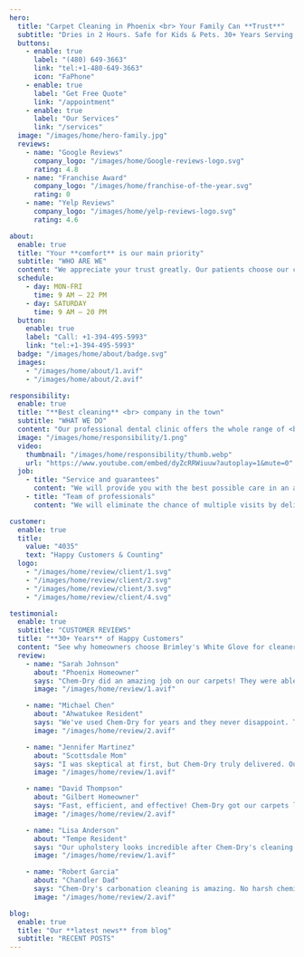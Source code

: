 ```yaml
---
hero:
  title: "Carpet Cleaning in Phoenix <br> Your Family Can **Trust**"
  subtitle: "Dries in 2 Hours. Safe for Kids & Pets. 30+ Years Serving Phoenix Families."
  buttons:
    - enable: true
      label: "(480) 649-3663"
      link: "tel:+1-480-649-3663"
      icon: "FaPhone"
    - enable: true
      label: "Get Free Quote"
      link: "/appointment"
    - enable: true
      label: "Our Services"
      link: "/services"
  image: "/images/home/hero-family.jpg"
  reviews:
    - name: "Google Reviews"
      company_logo: "/images/home/Google-reviews-logo.svg"
      rating: 4.8
    - name: "Franchise Award"
      company_logo: "/images/home/franchise-of-the-year.svg"
      rating: 0
    - name: "Yelp Reviews"
      company_logo: "/images/home/yelp-reviews-logo.svg"
      rating: 4.6

about:
  enable: true
  title: "Your **comfort** is our main priority"
  subtitle: "WHO ARE WE"
  content: "We appreciate your trust greatly. Our patients choose our clinic because they know we are the best in the field."
  schedule:
    - day: MON-FRI
      time: 9 AM – 22 PM
    - day: SATURDAY
      time: 9 AM – 20 PM
  button:
    enable: true
    label: "Call: +1-394-495-5993"
    link: "tel:+1-394-495-5993"
  badge: "/images/home/about/badge.svg"
  images:
    - "/images/home/about/1.avif"
    - "/images/home/about/2.avif"

responsibility:
  enable: true
  title: "**Best cleaning** <br> company in the town"
  subtitle: "WHAT WE DO"
  content: "Our professional dental clinic offers the whole range of <br> dentistry services: treatment of caries, gum diseases, <br> tooth whitening, implantation, dentures, h whitening, <br> implantation, dentures surgery, etc."
  image: "/images/home/responsibility/1.png"
  video:
    thumbnail: "/images/home/responsibility/thumb.webp"
    url: "https://www.youtube.com/embed/dyZcRRWiuuw?autoplay=1&mute=0"
  job:
    - title: "Service and guarantees"
      content: "We will provide you with the best possible care in an atmosphere of comfort and compassion."
    - title: "Team of professionals"
      content: "We will eliminate the chance of multiple visits by delivering the premium quality service."

customer:
  enable: true
  title:
    value: "4035"
    text: "Happy Customers & Counting"
  logo:
    - "/images/home/review/client/1.svg"
    - "/images/home/review/client/2.svg"
    - "/images/home/review/client/3.svg"
    - "/images/home/review/client/4.svg"

testimonial:
  enable: true
  subtitle: "CUSTOMER REVIEWS"
  title: "**30+ Years** of Happy Customers"
  content: "See why homeowners choose Brimley's White Glove for cleaner, healthier homes"
  review:
    - name: "Sarah Johnson"
      about: "Phoenix Homeowner"
      says: "Chem-Dry did an amazing job on our carpets! They were able to get out stains I thought were permanent. The carpets dried in just a couple hours like they promised, and my kids were back to playing on them the same day. Highly recommend!"
      image: "/images/home/review/1.avif"

    - name: "Michael Chen"
      about: "Ahwatukee Resident"
      says: "We've used Chem-Dry for years and they never disappoint. Their technicians are professional, arrive on time, and always do a thorough job. The fact that they use less water and eco-friendly products is a huge plus for our family."
      image: "/images/home/review/2.avif"

    - name: "Jennifer Martinez"
      about: "Scottsdale Mom"
      says: "I was skeptical at first, but Chem-Dry truly delivered. Our carpets look brand new and there's no chemical smell like with other cleaners. The technician explained everything and was very knowledgeable. Worth every penny!"
      image: "/images/home/review/1.avif"

    - name: "David Thompson"
      about: "Gilbert Homeowner"
      says: "Fast, efficient, and effective! Chem-Dry got our carpets looking better than they have in years. The quick dry time meant we didn't have to disrupt our whole day. Will definitely use them again."
      image: "/images/home/review/2.avif"

    - name: "Lisa Anderson"
      about: "Tempe Resident"
      says: "Our upholstery looks incredible after Chem-Dry's cleaning. They were gentle yet thorough, and all the pet odors are completely gone. The service was professional from start to finish."
      image: "/images/home/review/1.avif"

    - name: "Robert Garcia"
      about: "Chandler Dad"
      says: "Chem-Dry's carbonation cleaning is amazing. No harsh chemicals, safe for our kids and pets, and the results speak for themselves. Our tile and grout also look fantastic. Best cleaning service in Phoenix!"
      image: "/images/home/review/2.avif"

blog:
  enable: true
  title: "Our **latest news** from blog"
  subtitle: "RECENT POSTS"
---
```


